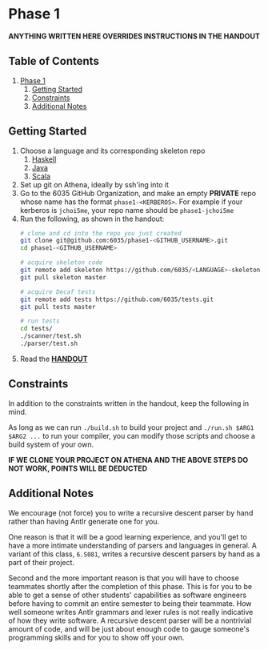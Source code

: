 # Phase 1

__ANYTHING WRITTEN HERE OVERRIDES INSTRUCTIONS IN THE HANDOUT__

## Table of Contents

1. [Phase 1](#phase-1)
    1. [Getting Started](#getting-started)
    1. [Constraints](#constraints)
    1. [Additional Notes](#additional-notes)


## Getting Started

1. Choose a language and its corresponding skeleton repo 
    1. [Haskell](https://github.com/6035/haskell-skeleton)
    1. [Java](https://github.com/6035/java-skeleton)
    1. [Scala](https://github.com/6035/scala-skeleton)
1. Set up git on Athena, ideally by ssh'ing into it
1. Go to the 6035 GitHub Organization, and make an empty __PRIVATE__ repo whose name has the format `phase1-<KERBEROS>`. For example if your kerberos is `jchoi5me`, your repo name should be `phase1-jchoi5me`
1. Run the following, as shown in the handout:
    ```bash
    # clone and cd into the repo you just created
    git clone git@github.com:6035/phase1-<GITHUB_USERNAME>.git
    cd phase1-<GITHUB_USERNAME>

    # acquire skeleton code
    git remote add skeleton https://github.com/6035/<LANGUAGE>-skeleton.git
    git pull skeleton master

    # acquire Decaf tests
    git remote add tests https://github.com/6035/tests.git
    git pull tests master

    # run tests
    cd tests/
    ./scanner/test.sh
    ./parser/test.sh
    ```
1. Read the __[HANDOUT](../materials/handouts/02-scanner-parser-project.pdf)__

## Constraints

In addition to the constraints written in the handout, keep the following in mind.

As long as we can run `./build.sh` to build your project and `./run.sh $ARG1 $ARG2 ...` to run your compiler, you can modify those scripts and choose a build system of your own.

__IF WE CLONE YOUR PROJECT ON ATHENA AND THE ABOVE STEPS DO NOT WORK, POINTS WILL BE DEDUCTED__

## Additional Notes

We encourage (not force) you to write a recursive descent parser by hand rather than having Antlr generate one for you.

One reason is that it will be a good learning experience, and you'll get to have a more intimate understanding of parsers and languages in general. A variant of this class, `6.S081`, writes a recursive descent parsers by hand as a part of their project.

Second and the more important reason is that you will have to choose teammates shortly after the completion of this phase. This is for you to be able to get a sense of other students' capabilities as software engineers before having to commit an entire semester to being their teammate. How well someone writes Antlr grammars and lexer rules is not really indicative of how they write software. A recursive descent parser will be a nontrivial amount of code, and will be just about enough code to gauge someone's programming skills and for you to show off your own.

